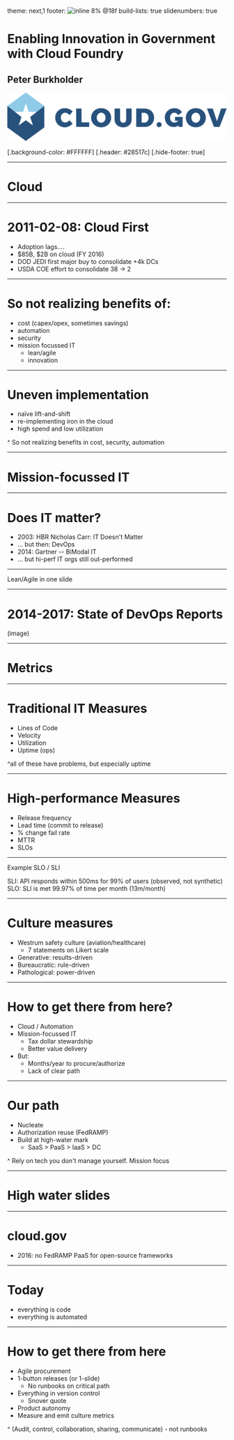 
theme: next,1
footer: ![inline 8%](https://www.cloudfoundry.org/wp-content/uploads/2017/10/cloud-gov.png) @18f
build-lists: true
slidenumbers: true


# Enabling Innovation in Government with Cloud Foundry
## Peter Burkholder

![inline](media/logo.png)

[.background-color: #FFFFFF]
[.header: #28517c]
[.hide-footer: true]

---


# Cloud

---

# 2011-02-08: Cloud First

* Adoption lags....
* $85B, $2B on cloud (FY 2016)
* DOD JEDI first major buy to consolidate +4k DCs
* USDA COE effort to consolidate 38 -> 2 


---

# So not realizing benefits of:

* cost (capex/opex, sometimes savings)
* automation
* security
* mission focussed IT
  * lean/agile
  * innovation

---

# Uneven implementation

* naïve lift-and-shift
* re-implementing iron in the cloud
* high spend and low utilization

^ So not realizing benefits in cost, security, automation

---

# Mission-focussed IT

---


# Does IT matter?

* 2003: HBR Nicholas Carr: IT Doesn't Matter
* ... but then: DevOps
* 2014: Gartner --  BiModal IT
* ... but hi-perf IT orgs still out-performed

---

Lean/Agile in one slide

---

# 2014-2017: State of DevOps Reports

(image)

---

# Metrics

---

# Traditional IT Measures

* Lines of Code
* Velocity
* Utilization
* Uptime (ops)

^all of these have problems, but especially uptime


---

# High-performance Measures

* Release frequency
* Lead time (commit to release)
* % change fail rate
* MTTR
* SLOs

---

Example SLO / SLI

SLI: API responds within 500ms for 99% of users (observed, not synthetic)
SLO: SLI is met 99.97% of time per month (13m/month)

---

# Culture measures

* Westrum safety culture (aviation/healthcare)
  * 7 statements on Likert scale
* Generative: results-driven
* Bureaucratic: rule-driven
* Pathological: power-driven

---

# How to get there from here?

* Cloud / Automation
* Mission-focussed IT
  * Tax dollar stewardship
  * Better value delivery
* But: 
  * Months/year to procure/authorize
  * Lack of clear path

---

# Our path

* Nucleate 
* Authorization reuse (FedRAMP)
* Build at high-water mark
  * SaaS > PaaS > IaaS > DC

^ Rely on tech you don't manage yourself. Mission focus

---

# High water slides

---

# cloud.gov

* 2016: no FedRAMP PaaS for open-source frameworks



---

# Today

* everything is code
* everything is automated

---

# How to get there from here

* Agile procurement
* 1-button releases (or 1-slide)
  * No runbooks on critical path
* Everything in version control
  * Snover quote
* Product autonomy
* Measure and emit culture metrics


^  (Audit, control, collaboration, sharing, communicate) - not runbooks
